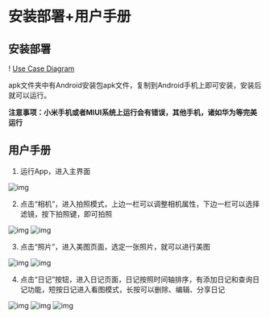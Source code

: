 # 安装部署+用户手册

## 安装部署

! [Use Case Diagram](/图片/1)

apk文件夹中有Android安装包apk文件，复制到Android手机上即可安装，安装后就可以运行。

**注意事项：小米手机或者MIUI系统上运行会有错误，其他手机，诸如华为等完美运行**

 

 

## 用户手册

1. 运行App，进入主界面

![img](file:////Users/kathy/Library/Group%20Containers/UBF8T346G9.Office/msoclip1/01/clip_image004.png)

 

2. 点击“相机”，进入拍照模式，上边一栏可以调整相机属性，下边一栏可以选择滤镜，按下拍照键，即可拍照

![img](file:////Users/kathy/Library/Group%20Containers/UBF8T346G9.Office/msoclip1/01/clip_image006.png)      ![img](file:////Users/kathy/Library/Group%20Containers/UBF8T346G9.Office/msoclip1/01/clip_image008.png)

3. 点击“照片”，进入美图页面，选定一张照片，就可以进行美图

![img](file:////Users/kathy/Library/Group%20Containers/UBF8T346G9.Office/msoclip1/01/clip_image010.png)  ![img](file:////Users/kathy/Library/Group%20Containers/UBF8T346G9.Office/msoclip1/01/clip_image012.png)

 

4. 点击“日记”按钮，进入日记页面，日记按照时间轴排序，有添加日记和查询日记功能，短按日记进入看图模式，长按可以删除、编辑、分享日记

![img](file:////Users/kathy/Library/Group%20Containers/UBF8T346G9.Office/msoclip1/01/clip_image014.png) ![img](file:////Users/kathy/Library/Group%20Containers/UBF8T346G9.Office/msoclip1/01/clip_image016.png) ![img](file:////Users/kathy/Library/Group%20Containers/UBF8T346G9.Office/msoclip1/01/clip_image018.png)
